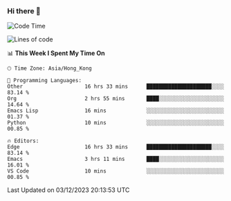 ### Hi there 👋

<!--
**nicehiro/nicehiro** is a ✨ _special_ ✨ repository because its `README.md` (this file) appears on your GitHub profile.

Here are some ideas to get you started:

- 🔭 I’m currently working on ...
- 🌱 I’m currently learning ...
- 👯 I’m looking to collaborate on ...
- 🤔 I’m looking for help with ...
- 💬 Ask me about ...
- 📫 How to reach me: ...
- 😄 Pronouns: ...
- ⚡ Fun fact: ...
-->

<!--START_SECTION:waka-->
![Code Time](http://img.shields.io/badge/Code%20Time-118%20hrs%2034%20mins-blue)

![Lines of code](https://img.shields.io/badge/From%20Hello%20World%20I%27ve%20Written-2.6%20million%20lines%20of%20code-blue)

📊 **This Week I Spent My Time On** 

```text
🕑︎ Time Zone: Asia/Hong_Kong

💬 Programming Languages: 
Other                    16 hrs 33 mins      █████████████████████░░░░   83.14 % 
Org                      2 hrs 55 mins       ████░░░░░░░░░░░░░░░░░░░░░   14.64 % 
Emacs Lisp               16 mins             ░░░░░░░░░░░░░░░░░░░░░░░░░   01.37 % 
Python                   10 mins             ░░░░░░░░░░░░░░░░░░░░░░░░░   00.85 % 

🔥 Editors: 
Edge                     16 hrs 33 mins      █████████████████████░░░░   83.14 % 
Emacs                    3 hrs 11 mins       ████░░░░░░░░░░░░░░░░░░░░░   16.01 % 
VS Code                  10 mins             ░░░░░░░░░░░░░░░░░░░░░░░░░   00.85 % 
```


 Last Updated on 03/12/2023 20:13:53 UTC
<!--END_SECTION:waka-->
